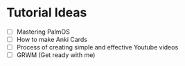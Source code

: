 # Tutorial Ideas

- [ ] Mastering PalmOS
- [ ] How to make Anki Cards
- [ ] Process of creating simple and effective Youtube videos
- [ ] GRWM (Get ready with me) 
